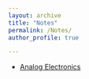 ```yaml
---
layout: archive
title: "Notes"
permalink: /Notes/
author_profile: true

---
```


 - [Analog Electronics](<embed src="./notes/EC/analog razavi notes.pdf" type="application/pdf" />)
   
